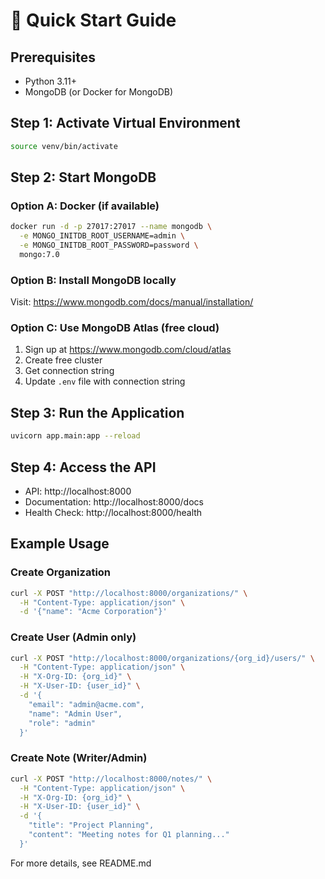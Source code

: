 # 🚀 Quick Start Guide

## Prerequisites
- Python 3.11+
- MongoDB (or Docker for MongoDB)

## Step 1: Activate Virtual Environment
```bash
source venv/bin/activate
```

## Step 2: Start MongoDB

### Option A: Docker (if available)
```bash
docker run -d -p 27017:27017 --name mongodb \
  -e MONGO_INITDB_ROOT_USERNAME=admin \
  -e MONGO_INITDB_ROOT_PASSWORD=password \
  mongo:7.0
```

### Option B: Install MongoDB locally
Visit: https://www.mongodb.com/docs/manual/installation/

### Option C: Use MongoDB Atlas (free cloud)
1. Sign up at https://www.mongodb.com/cloud/atlas
2. Create free cluster
3. Get connection string
4. Update `.env` file with connection string

## Step 3: Run the Application
```bash
uvicorn app.main:app --reload
```

## Step 4: Access the API
- API: http://localhost:8000
- Documentation: http://localhost:8000/docs
- Health Check: http://localhost:8000/health

## Example Usage

### Create Organization
```bash
curl -X POST "http://localhost:8000/organizations/" \
  -H "Content-Type: application/json" \
  -d '{"name": "Acme Corporation"}'
```

### Create User (Admin only)
```bash
curl -X POST "http://localhost:8000/organizations/{org_id}/users/" \
  -H "Content-Type: application/json" \
  -H "X-Org-ID: {org_id}" \
  -H "X-User-ID: {user_id}" \
  -d '{
    "email": "admin@acme.com",
    "name": "Admin User",
    "role": "admin"
  }'
```

### Create Note (Writer/Admin)
```bash
curl -X POST "http://localhost:8000/notes/" \
  -H "Content-Type: application/json" \
  -H "X-Org-ID: {org_id}" \
  -H "X-User-ID: {user_id}" \
  -d '{
    "title": "Project Planning",
    "content": "Meeting notes for Q1 planning..."
  }'
```

For more details, see README.md
